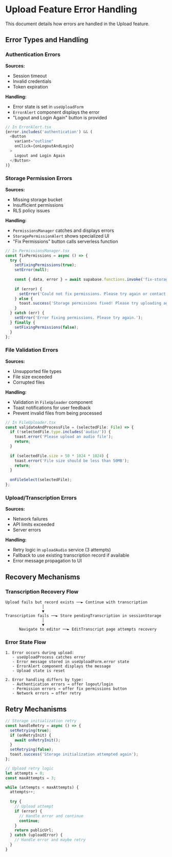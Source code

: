 
# Upload Feature Error Handling

This document details how errors are handled in the Upload feature.

## Error Types and Handling

### Authentication Errors

**Sources:**
- Session timeout
- Invalid credentials
- Token expiration

**Handling:**
- Error state is set in `useUploadForm`
- `ErrorAlert` component displays the error
- "Logout and Login Again" button is provided

```typescript
// In ErrorAlert.tsx
{error.includes('authentication') && (
  <Button 
    variant="outline" 
    onClick={onLogoutAndLogin}
  >
    Logout and Login Again
  </Button>
)}
```

### Storage Permission Errors

**Sources:**
- Missing storage bucket
- Insufficient permissions
- RLS policy issues

**Handling:**
- `PermissionsManager` catches and displays errors
- `StoragePermissionAlert` shows specialized UI
- "Fix Permissions" button calls serverless function

```typescript
// In PermissionsManager.tsx
const fixPermissions = async () => {
  try {
    setFixingPermissions(true);
    setError(null);
    
    const { data, error } = await supabase.functions.invoke('fix-storage-permissions');
    
    if (error) {
      setError('Could not fix permissions. Please try again or contact support.');
    } else {
      toast.success('Storage permissions fixed! Please try uploading again.');
    }
  } catch (err) {
    setError('Error fixing permissions. Please try again.');
  } finally {
    setFixingPermissions(false);
  }
};
```

### File Validation Errors

**Sources:**
- Unsupported file types
- File size exceeded
- Corrupted files

**Handling:**
- Validation in `FileUploader` component
- Toast notifications for user feedback
- Prevent invalid files from being processed

```typescript
// In FileUploader.tsx
const validateAndProcessFile = (selectedFile: File) => {
  if (!selectedFile.type.includes('audio/')) {
    toast.error('Please upload an audio file');
    return;
  }
  
  if (selectedFile.size > 50 * 1024 * 1024) {
    toast.error('File size should be less than 50MB');
    return;
  }
  
  onFileSelect(selectedFile);
};
```

### Upload/Transcription Errors

**Sources:**
- Network failures
- API limits exceeded
- Server errors

**Handling:**
- Retry logic in `uploadAudio` service (3 attempts)
- Fallback to use existing transcription record if available
- Error message propagation to UI

## Recovery Mechanisms

### Transcription Recovery Flow

```
Upload fails but record exists ──► Continue with transcription
                │
                ▼
Transcription fails ──► Store pendingTranscription in sessionStorage
                │
                ▼
      Navigate to editor ──► EditTranscript page attempts recovery
```

### Error State Flow

```
1. Error occurs during upload:
   - useUploadProcess catches error
   - Error message stored in useUploadForm.error state
   - ErrorAlert component displays the message
   - Upload state is reset

2. Error handling differs by type:
   - Authentication errors → offer logout/login
   - Permission errors → offer fix permissions button
   - Network errors → offer retry
```

## Retry Mechanisms

```typescript
// Storage initialization retry
const handleRetry = async () => {
  setRetrying(true);
  if (onRetryInit) {
    await onRetryInit();
  }
  setRetrying(false);
  toast.success('Storage initialization attempted again');
};

// Upload retry logic
let attempts = 0;
const maxAttempts = 3;

while (attempts < maxAttempts) {
  attempts++;
  
  try {
    // Upload attempt
    if (error) {
      // Handle error and continue
      continue;
    }
    return publicUrl;
  } catch (uploadError) {
    // Handle error and maybe retry
  }
}
```
